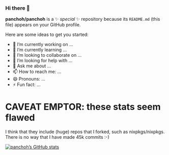 ### Hi there 👋

**panchoh/panchoh** is a ✨ _special_ ✨ repository because its `README.md` (this file) appears on your GitHub profile.

Here are some ideas to get you started:

- 🔭 I’m currently working on ...
- 🌱 I’m currently learning ...
- 👯 I’m looking to collaborate on ...
- 🤔 I’m looking for help with ...
- 💬 Ask me about ...
- 📫 How to reach me: ...
- 😄 Pronouns: ...
- ⚡ Fun fact: ...

# CAVEAT EMPTOR: these stats seem flawed
I think that they include (huge) repos that I forked, such as nixpkgs/nixpkgs.
There is no way that I have made 45k commits :-)

[![panchoh’s GitHub stats](https://github-readme-stats.vercel.app/api?username=panchoh&include_all_commits=true&count_private=true&show_icons=true&theme=dracula)](https://github.com/panchoh)
